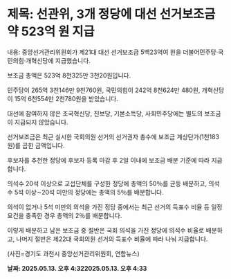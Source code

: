 # **제목: 선관위, 3개 정당에 대선 선거보조금 약 523억 원 지급**

  내용: 중앙선거관리위원회가 제21대 대선 선거보조금 5백23억여 원을 더불어민주당·국민의힘·개혁신당에 지급했습니다.

보조금 총액은 523억 8천325만 3천20원입니다.

민주당이 265억 3천146만 9천760원, 국민의힘이 242억 8천624만 480원, 개혁신당이 15억 6천554만 2천780원을 받았습니다.

대선에 참여하지 않은 조국혁신당, 진보당, 기본소득당, 사회민주당에는 별도의 보조금이 지급되지 않았습니다.

선거보조금은 최근 실시한 국회의원 선거의 선거권자 총수에 보조금 계상단가(1천183원)를 곱한 금액입니다.

후보자를 추천한 정당에 후보자 등록 마감 후 2일 이내에 보조금 배분 기준에 따라 지급합니다.

의석수 20석 이상으로 교섭단체를 구성한 정당에 총액의 50％를 균등 배분하고, 의석수 5석 이상∼20석 미만의 정당에는 총액의 5％를 배분합니다.

의석이 없거나 5석 미만의 의석을 가진 정당 중에서는 최근 선거의 득표수 비율 등 일정 요건을 충족한 경우 총액의 2％를 배분합니다.

이렇게 배분하고 남은 보조금 중 절반은 국회 의석을 가진 정당에 의석수 비율로 배분하고, 나머지 절반은 제22대 국회의원 선거의 득표수 비율에 따라 나눠 지급합니다.

(사진=경기도 과천시 중앙선거관리위원회, 연합뉴스)

  **날짜: 2025.05.13. 오후 4:322025.05.13. 오후 4:33**